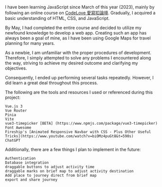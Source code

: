 I have been learning JavaScript since March of this year (2023), mainly by following an online course on [CodeLove 愛寫扣論壇](https://codelove.tw/). Gradually, I acquired a basic understanding of HTML, CSS, and JavaScript.

By May, I had completed the entire course and decided to utilize my newfound knowledge to develop a web app. Creating such an app has always been a goal of mine, as I have been using Google Maps for travel planning for many years.

As a newbie, I am unfamiliar with the proper procedures of development. Therefore, I simply attempted to solve any problems I encountered along the way, striving to achieve my desired outcome and clarifying my objectives.

Consequently, I ended up performing several tasks repeatedly. However, I did learn a great deal throughout this process.

The following are the tools and resources I used or referenced during this project:

    Vue.js 3
    Vue Router
    Pinia
    Vite
    vue3-timepicker [BETA] (https://www.npmjs.com/package/vue3-timepicker)
    Font Awesome
    Fireship's [Animated Responsive Navbar with CSS - Plus Other Useful Tricks](https://www.youtube.com/watch?v=biOMz4puGt8&t=590s)
    ChatGPT

Additionally, there are a few things I plan to implement in the future:

    Authentication
    Database integration
    draggable buttons to adjust activity time
    draggable marks on brief map to adjust activity destination
    Add place to journey direct from brief map
    export and share journey
